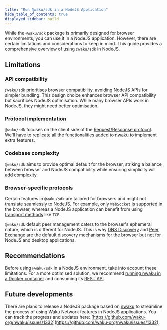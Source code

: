 ```yaml
---
title: "Run @waku/sdk in a NodeJS Application"
hide_table_of_contents: true
displayed_sidebar: build
---
```


While the `@waku/sdk` package is primarily designed for browser environments, you can use it in a NodeJS application. However, there are certain limitations and considerations to keep in mind. This guide provides a comprehensive overview of using `@waku/sdk` in NodeJS.

## Limitations

### API compatibility

`@waku/sdk` prioritises browser compatibility, avoiding NodeJS APIs for simpler bundling. This design choice enhances browser API compatibility but sacrifices NodeJS optimisation. While many browser APIs work in NodeJS, they might need better optimisation.

### Protocol implementation

`@waku/sdk` focuses on the client side of the [Request/Response protocol](/learn/concepts/network-domains#requestresponse-domain). We'll have to replicate all the functionalities added to [nwaku](/run-node/) to implement extra features.

### Codebase complexity

`@waku/sdk` aims to provide optimal default for the browser, striking a balance between browser and NodeJS compatibility while ensuring simplicity will add complexity.

### Browser-specific protocols

Certain features in `@waku/sdk` are tailored for browsers and might not translate seamlessly to NodeJS. For example, only `WebSocket` is supported in the browser, whereas a NodeJS application can benefit from using [transport methods](/learn/concepts/transports) like `TCP`.

`@waku/sdk` default peer management caters to the browser's ephemeral nature, which is different for NodeJS. This is why [DNS Discovery](/learn/concepts/dns-discovery) and [Peer Exchange](/learn/concepts/peer-exchange) are the default discovery mechanisms for the browser but not for NodeJS and desktop applications.

## Recommendations

Before using `@waku/sdk` in a NodeJS environment, take into account these limitations. For a more optimised solution, we recommend [running nwaku in a Docker container](/run-node/run-docker-compose) and consuming its [REST API](https://waku-org.github.io/waku-rest-api/).

## Future developments

There are plans to release a NodeJS package based on [nwaku](/run-node/) to streamline the process of using Waku Network features in NodeJS applications. You can track the progress and updates here: [https://github.com/waku-org/nwaku/issues/1332](https://github.com/waku-org/nwaku/issues/1332).
